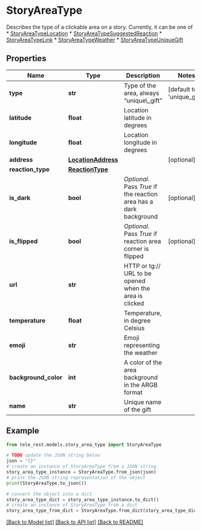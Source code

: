 # StoryAreaType

Describes the type of a clickable area on a story. Currently, it can be one of  * [StoryAreaTypeLocation](https://core.telegram.org/bots/api/#storyareatypelocation) * [StoryAreaTypeSuggestedReaction](https://core.telegram.org/bots/api/#storyareatypesuggestedreaction) * [StoryAreaTypeLink](https://core.telegram.org/bots/api/#storyareatypelink) * [StoryAreaTypeWeather](https://core.telegram.org/bots/api/#storyareatypeweather) * [StoryAreaTypeUniqueGift](https://core.telegram.org/bots/api/#storyareatypeuniquegift)

## Properties

Name | Type | Description | Notes
------------ | ------------- | ------------- | -------------
**type** | **str** | Type of the area, always “unique\\_gift” | [default to 'unique_gift']
**latitude** | **float** | Location latitude in degrees | 
**longitude** | **float** | Location longitude in degrees | 
**address** | [**LocationAddress**](LocationAddress.md) |  | [optional] 
**reaction_type** | [**ReactionType**](ReactionType.md) |  | 
**is_dark** | **bool** | *Optional*. Pass *True* if the reaction area has a dark background | [optional] 
**is_flipped** | **bool** | *Optional*. Pass *True* if reaction area corner is flipped | [optional] 
**url** | **str** | HTTP or tg:// URL to be opened when the area is clicked | 
**temperature** | **float** | Temperature, in degree Celsius | 
**emoji** | **str** | Emoji representing the weather | 
**background_color** | **int** | A color of the area background in the ARGB format | 
**name** | **str** | Unique name of the gift | 

## Example

```python
from tele_rest.models.story_area_type import StoryAreaType

# TODO update the JSON string below
json = "{}"
# create an instance of StoryAreaType from a JSON string
story_area_type_instance = StoryAreaType.from_json(json)
# print the JSON string representation of the object
print(StoryAreaType.to_json())

# convert the object into a dict
story_area_type_dict = story_area_type_instance.to_dict()
# create an instance of StoryAreaType from a dict
story_area_type_from_dict = StoryAreaType.from_dict(story_area_type_dict)
```
[[Back to Model list]](../README.md#documentation-for-models) [[Back to API list]](../README.md#documentation-for-api-endpoints) [[Back to README]](../README.md)



